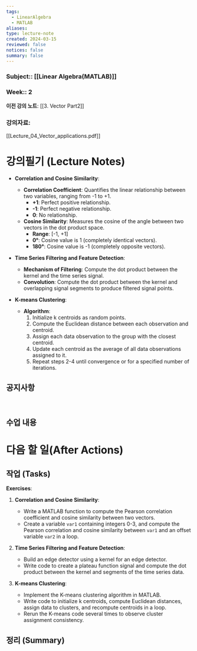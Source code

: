 ```yaml
---
tags:
  - LinearAlgebra
  - MATLAB
aliases: 
type: lecture-note
created: 2024-03-15
reviewed: false
notices: false
summary: false
---
```

### **Subject**:: [[Linear Algebra(MATLAB)]]
### **Week**:: 2

**이전 강의 노트**: [[3. Vector Part2]]

### 강의자료: 
[[Lecture_04_Vector_applications.pdf]]

# 강의필기 (Lecture Notes)

- **Correlation and Cosine Similarity**:
    
    - **Correlation Coefficient**: Quantifies the linear relationship between two variables, ranging from -1 to +1.
        - **+1**: Perfect positive relationship.
        - **-1**: Perfect negative relationship.
        - **0**: No relationship.
    - **Cosine Similarity**: Measures the cosine of the angle between two vectors in the dot product space.
        - **Range**: [-1, +1]
        - **0°**: Cosine value is 1 (completely identical vectors).
        - **180°**: Cosine value is -1 (completely opposite vectors).
        
- **Time Series Filtering and Feature Detection**:
    
    - **Mechanism of Filtering**: Compute the dot product between the kernel and the time series signal.
    - **Convolution**: Compute the dot product between the kernel and overlapping signal segments to produce filtered signal points.
    
- **K-means Clustering**:
    
    - **Algorithm**:
        1. Initialize k centroids as random points.
        2. Compute the Euclidean distance between each observation and centroid.
        3. Assign each data observation to the group with the closest centroid.
        4. Update each centroid as the average of all data observations assigned to it.
        5. Repeat steps 2-4 until convergence or for a specified number of iterations.
## 공지사항
<br>



## 수업 내용


# 다음 할 일(After Actions)
## 작업 (Tasks)
**Exercises**:

1. **Correlation and Cosine Similarity**:
    
    - Write a MATLAB function to compute the Pearson correlation coefficient and cosine similarity between two vectors.
    - Create a variable `var1` containing integers 0-3, and compute the Pearson correlation and cosine similarity between `var1` and an offset variable `var2` in a loop.
2. **Time Series Filtering and Feature Detection**:
    
    - Build an edge detector using a kernel for an edge detector.
    - Write code to create a plateau function signal and compute the dot product between the kernel and segments of the time series data.
3. **K-means Clustering**:
    
    - Implement the K-means clustering algorithm in MATLAB.
    - Write code to initialize k centroids, compute Euclidean distances, assign data to clusters, and recompute centroids in a loop.
    - Rerun the K-means code several times to observe cluster assignment consistency.

## 정리 (Summary)



